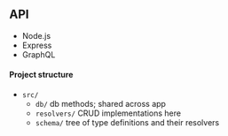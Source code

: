 ## API

- Node.js
- Express
- GraphQL

#### Project structure

- `src/`
  - `db/` db methods; shared across app
  - `resolvers/` CRUD implementations here
  - `schema/` tree of type definitions and their resolvers
